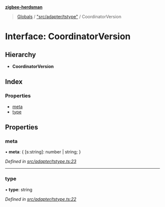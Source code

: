 **[zigbee-herdsman](../README.md)**

> [Globals](../README.md) / ["src/adapter/tstype"](../modules/_src_adapter_tstype_.md) / CoordinatorVersion

# Interface: CoordinatorVersion

## Hierarchy

* **CoordinatorVersion**

## Index

### Properties

* [meta](_src_adapter_tstype_.coordinatorversion.md#meta)
* [type](_src_adapter_tstype_.coordinatorversion.md#type)

## Properties

### meta

•  **meta**: { [s:string]: number \| string;  }

*Defined in [src/adapter/tstype.ts:23](https://github.com/Koenkk/zigbee-herdsman/blob/master/src/src/adapter/tstype.ts#L23)*

___

### type

•  **type**: string

*Defined in [src/adapter/tstype.ts:22](https://github.com/Koenkk/zigbee-herdsman/blob/master/src/src/adapter/tstype.ts#L22)*
